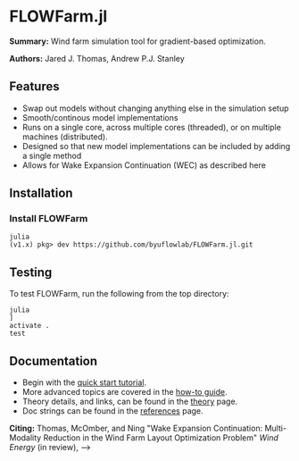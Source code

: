 # FLOWFarm.jl

**Summary:** Wind farm simulation tool for gradient-based optimization.

**Authors:** Jared J. Thomas, Andrew P.J. Stanley

## Features
- Swap out models without changing anything else in the simulation setup
- Smooth/continous model implementations
- Runs on a single core, across multiple cores (threaded), or on multiple machines (distributed).
- Designed so that new model implementations can be included by adding a single method
- Allows for Wake Expansion Continuation (WEC) as described here

## Installation

### Install FLOWFarm

```
julia
(v1.x) pkg> dev https://github.com/byuflowlab/FLOWFarm.jl.git
```

## Testing

To test FLOWFarm, run the following from the top directory:

```
julia
]
activate .
test
```

## Documentation

* Begin with the [quick start tutorial](Tutorial.md).
* More advanced topics are covered in the [how-to guide](How_to.md).
* Theory details, and links, can be found in the [theory](Explanation.md) page.
* Doc strings can be found in the [references](Reference.md) page.

**Citing:**
Thomas, McOmber, and Ning "Wake Expansion Continuation: Multi-Modality Reduction in the Wind Farm Layout Optimization Problem" *Wind Energy* (in review), -->

